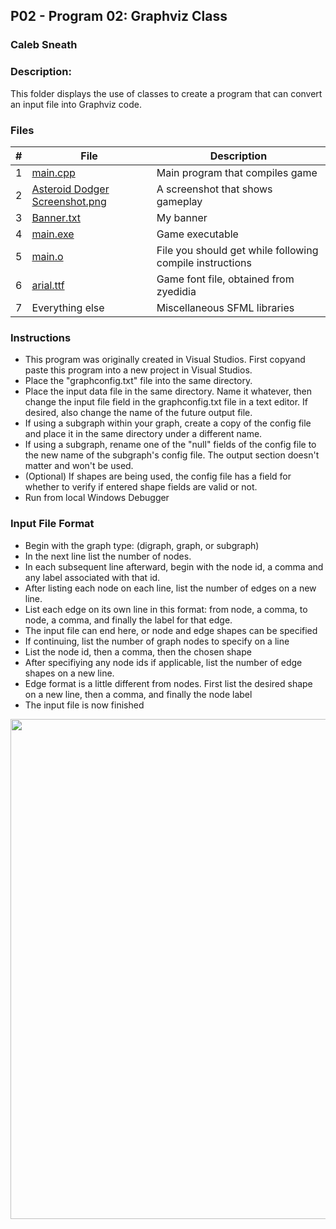 ## P02 - Program 02: Graphviz Class
### Caleb Sneath
### Description:

This folder displays the use of classes to create a program that can convert an input file into Graphviz code.

### Files

|   #   | File            | Description                                        |
| :---: | --------------- | -------------------------------------------------- |
|   1   | [main.cpp](https://github.com/CalebSneath/2143-OOP-sneath/blob/main/Assignments/P01/main.cpp)         | Main program that compiles game      |
|   2   | [Asteroid Dodger Screenshot.png](https://github.com/CalebSneath/2143-OOP-sneath/blob/main/Assignments/P01/Asteroid%20Dodger%20Screenshot.png)  | A screenshot that shows gameplay         |
|   3   | [Banner.txt](https://github.com/CalebSneath/2143-OOP-sneath/blob/main/Assignments/P01/Banner.txt) | My banner |
|   4   | [main.exe](https://github.com/CalebSneath/2143-OOP-sneath/blob/main/Assignments/P01/main.exe)     | Game executable |
|   5   | [main.o](https://github.com/CalebSneath/2143-OOP-sneath/blob/main/Assignments/P01/main.o)     | File you should get while following compile instructions |
|   6   | [arial.ttf](https://github.com/CalebSneath/2143-OOP-sneath/blob/main/Assignments/P01/arial.ttf)     | Game font file, obtained from zyedidia |
|   7   | Everything else | Miscellaneous SFML libraries |


### Instructions

- This program was originally created in Visual Studios. First copyand paste this program into a new project in Visual Studios.
- Place the "graphconfig.txt" file into the same directory.
- Place the input data file in the same directory. Name it whatever, then change the input file field in the graphconfig.txt file in a text editor. If desired, also change the name of the future output file.
- If using a subgraph within your graph, create a copy of the config file and place it in the same directory under a different name.
- If using a subgraph, rename one of the "null" fields of the config file to the new name of the subgraph's config file. The output section doesn't matter and won't be used.
- (Optional) If shapes are being used, the config file has a field for whether to verify if entered shape fields are valid or not.
- Run from local Windows Debugger

### Input File Format

- Begin with the graph type: (digraph, graph, or subgraph)
- In the next line list the number of nodes.
- In each subsequent line afterward, begin with the node id, a comma and any label associated with that id.
- After listing each node on each line, list the number of edges on a new line.
- List each edge on its own line in this format: from node, a comma, to node, a comma, and finally the label for that edge.
- The input file can end here, or node and edge shapes can be specified
- If continuing, list the number of graph nodes to specify on a line
- List the node id, then a comma, then the chosen shape
- After specifiying any node ids if applicable, list the number of edge shapes on a new line.
- Edge format is a little different from nodes. First list the desired shape on a new line, then a comma, and finally the node label
- The input file is now finished

<img src="Asteroid Dodger Screenshot.png" width="800">
